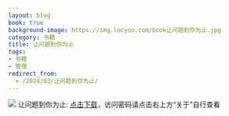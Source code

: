 ```yaml
---
layout: blog
book: true
background-image: https://img.locyoo.com/book让问题到你为止.jpg
category: 书籍
title: 让问题到你为止
tags:
- 书籍
- 管理
redirect_from:
  - /2024/03/让问题到你为止/
---
```

![](https://img.locyoo.com/book让问题到你为止.jpg)
让问题到你为止: <a name = "ref1" href="https://url18.ctfile.com/f/50983618-1055288392-300180?p=3619">点击下载</a>，访问密码请点击右上方“关于”自行查看